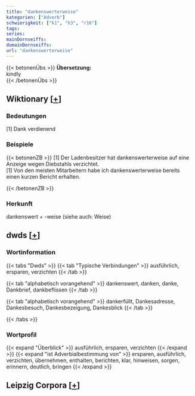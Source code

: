 ```yaml
---
title: "dankenswerterweise"
kategorien: ["Adverb"]
schwierigkeit: ["k1", "h3", "r16"]
tags:
series:
mainDornseiffs:
domainDornseiffs:
url: "dankenswerterweise"
---
```


{{< betonenÜbs >}}
**Übersetzung:**  
kindly  
{{< /betonenÜbs >}}

## Wiktionary [[+](https://de.wiktionary.org/wiki/dankenswerterweise)]

### Bedeutungen
[1] Dank verdienend  

### Beispiele
{{< betonenZB >}}
[1] Der Ladenbesitzer hat dankenswerterweise auf eine Anzeige wegen Diebstahls verzichtet.  
[1] Von den meisten Mitarbeitern habe ich dankenswerterweise bereits einen kurzen Bericht erhalten.  

{{< /betonenZB >}}
### Herkunft
dankenswert + -weise (siehe auch: Weise)  



## dwds [[+](https://www.dwds.de/wb/dankenswerterweise)]

### Wortinformation
{{< tabs "Dwds" >}}
{{< tab "Typische Verbindungen" >}}
ausführlich, ersparen, verzichten
{{< /tab >}}

{{< tab "alphabetisch vorangehend" >}}
dankenswert, danken, danke, Dankbrief, dankbeflissen
{{< /tab >}}

{{< tab "alphabetisch vorangehend" >}}
dankerfüllt, Dankesadresse, Dankesbesuch, Dankesbezeigung, Dankesblick
{{< /tab >}}

{{< /tabs >}}

### Wortprofil
{{< expand "Überblick" >}} ausführlich, ersparen, verzichten {{< /expand >}}
{{< expand "ist Adverbialbestimmung von" >}} ersparen, ausführlich, verzichten, übernehmen, enthalten, berichten, klar, hinweisen, sorgen, erinnern, deutlich, bringen {{< /expand >}}

## Leipzig Corpora [[+](https://corpora.uni-leipzig.de/en/res?word=dankenswerterweise&corpusId=deu_newscrawl-public_2018)]

